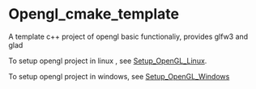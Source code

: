 # Opengl_cmake_template
A template c++ project of opengl basic functionaliy,  provides glfw3 and glad

To setup opengl project in linux , see [Setup_OpenGL_Linux](./Doc/Setup_Opengl_Linux.md).

To setup opengl project in windows, see [Setup_OpenGL_Windows](./Doc/Setup_Opengl_Windows.md)

